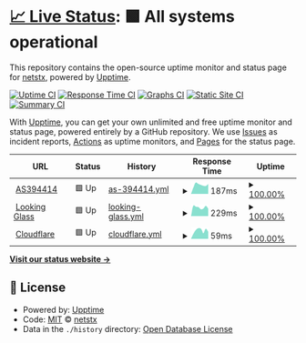 # [📈 Live Status](https://netstx.github.io/upptime): <!--live status--> **🟩 All systems operational**

This repository contains the open-source uptime monitor and status page for [netstx](https://netstx.github.io/upptime), powered by [Upptime](https://github.com/upptime/upptime).

[![Uptime CI](https://github.com/netstx/upptime/workflows/Uptime%20CI/badge.svg)](https://github.com/netstx/upptime/actions?query=workflow%3A%22Uptime+CI%22)
[![Response Time CI](https://github.com/netstx/upptime/workflows/Response%20Time%20CI/badge.svg)](https://github.com/netstx/upptime/actions?query=workflow%3A%22Response+Time+CI%22)
[![Graphs CI](https://github.com/netstx/upptime/workflows/Graphs%20CI/badge.svg)](https://github.com/netstx/upptime/actions?query=workflow%3A%22Graphs+CI%22)
[![Static Site CI](https://github.com/netstx/upptime/workflows/Static%20Site%20CI/badge.svg)](https://github.com/netstx/upptime/actions?query=workflow%3A%22Static+Site+CI%22)
[![Summary CI](https://github.com/netstx/upptime/workflows/Summary%20CI/badge.svg)](https://github.com/netstx/upptime/actions?query=workflow%3A%22Summary+CI%22)

With [Upptime](https://upptime.js.org), you can get your own unlimited and free uptime monitor and status page, powered entirely by a GitHub repository. We use [Issues](https://github.com/netstx/upptime/issues) as incident reports, [Actions](https://github.com/netstx/upptime/actions) as uptime monitors, and [Pages](https://netstx.github.io/upptime) for the status page.

<!--start: status pages-->
<!-- This summary is generated by Upptime (https://github.com/upptime/upptime) -->
<!-- Do not edit this manually, your changes will be overwritten -->
<!-- prettier-ignore -->
| URL | Status | History | Response Time | Uptime |
| --- | ------ | ------- | ------------- | ------ |
| <img alt="" src="https://favicons.githubusercontent.com/www.as394414.net" height="13"> [AS394414](https://www.as394414.net/) | 🟩 Up | [as-394414.yml](https://github.com/netstx/upptime/commits/HEAD/history/as-394414.yml) | <details><summary><img alt="Response time graph" src="./graphs/as-394414/response-time-week.png" height="20"> 187ms</summary><br><a href="https://netstx.github.io/upptime/history/as-394414"><img alt="Response time 187" src="https://img.shields.io/endpoint?url=https%3A%2F%2Fraw.githubusercontent.com%2Fnetstx%2Fupptime%2FHEAD%2Fapi%2Fas-394414%2Fresponse-time.json"></a><br><a href="https://netstx.github.io/upptime/history/as-394414"><img alt="24-hour response time 86" src="https://img.shields.io/endpoint?url=https%3A%2F%2Fraw.githubusercontent.com%2Fnetstx%2Fupptime%2FHEAD%2Fapi%2Fas-394414%2Fresponse-time-day.json"></a><br><a href="https://netstx.github.io/upptime/history/as-394414"><img alt="7-day response time 187" src="https://img.shields.io/endpoint?url=https%3A%2F%2Fraw.githubusercontent.com%2Fnetstx%2Fupptime%2FHEAD%2Fapi%2Fas-394414%2Fresponse-time-week.json"></a><br><a href="https://netstx.github.io/upptime/history/as-394414"><img alt="30-day response time 187" src="https://img.shields.io/endpoint?url=https%3A%2F%2Fraw.githubusercontent.com%2Fnetstx%2Fupptime%2FHEAD%2Fapi%2Fas-394414%2Fresponse-time-month.json"></a><br><a href="https://netstx.github.io/upptime/history/as-394414"><img alt="1-year response time 187" src="https://img.shields.io/endpoint?url=https%3A%2F%2Fraw.githubusercontent.com%2Fnetstx%2Fupptime%2FHEAD%2Fapi%2Fas-394414%2Fresponse-time-year.json"></a></details> | <details><summary><a href="https://netstx.github.io/upptime/history/as-394414">100.00%</a></summary><a href="https://netstx.github.io/upptime/history/as-394414"><img alt="All-time uptime 100.00%" src="https://img.shields.io/endpoint?url=https%3A%2F%2Fraw.githubusercontent.com%2Fnetstx%2Fupptime%2FHEAD%2Fapi%2Fas-394414%2Fuptime.json"></a><br><a href="https://netstx.github.io/upptime/history/as-394414"><img alt="24-hour uptime 100.00%" src="https://img.shields.io/endpoint?url=https%3A%2F%2Fraw.githubusercontent.com%2Fnetstx%2Fupptime%2FHEAD%2Fapi%2Fas-394414%2Fuptime-day.json"></a><br><a href="https://netstx.github.io/upptime/history/as-394414"><img alt="7-day uptime 100.00%" src="https://img.shields.io/endpoint?url=https%3A%2F%2Fraw.githubusercontent.com%2Fnetstx%2Fupptime%2FHEAD%2Fapi%2Fas-394414%2Fuptime-week.json"></a><br><a href="https://netstx.github.io/upptime/history/as-394414"><img alt="30-day uptime 100.00%" src="https://img.shields.io/endpoint?url=https%3A%2F%2Fraw.githubusercontent.com%2Fnetstx%2Fupptime%2FHEAD%2Fapi%2Fas-394414%2Fuptime-month.json"></a><br><a href="https://netstx.github.io/upptime/history/as-394414"><img alt="1-year uptime 100.00%" src="https://img.shields.io/endpoint?url=https%3A%2F%2Fraw.githubusercontent.com%2Fnetstx%2Fupptime%2FHEAD%2Fapi%2Fas-394414%2Fuptime-year.json"></a></details>
| <img alt="" src="https://favicons.githubusercontent.com/lg.as394414.net" height="13"> [Looking Glass](https://lg.as394414.net/) | 🟩 Up | [looking-glass.yml](https://github.com/netstx/upptime/commits/HEAD/history/looking-glass.yml) | <details><summary><img alt="Response time graph" src="./graphs/looking-glass/response-time-week.png" height="20"> 229ms</summary><br><a href="https://netstx.github.io/upptime/history/looking-glass"><img alt="Response time 270" src="https://img.shields.io/endpoint?url=https%3A%2F%2Fraw.githubusercontent.com%2Fnetstx%2Fupptime%2FHEAD%2Fapi%2Flooking-glass%2Fresponse-time.json"></a><br><a href="https://netstx.github.io/upptime/history/looking-glass"><img alt="24-hour response time 304" src="https://img.shields.io/endpoint?url=https%3A%2F%2Fraw.githubusercontent.com%2Fnetstx%2Fupptime%2FHEAD%2Fapi%2Flooking-glass%2Fresponse-time-day.json"></a><br><a href="https://netstx.github.io/upptime/history/looking-glass"><img alt="7-day response time 229" src="https://img.shields.io/endpoint?url=https%3A%2F%2Fraw.githubusercontent.com%2Fnetstx%2Fupptime%2FHEAD%2Fapi%2Flooking-glass%2Fresponse-time-week.json"></a><br><a href="https://netstx.github.io/upptime/history/looking-glass"><img alt="30-day response time 270" src="https://img.shields.io/endpoint?url=https%3A%2F%2Fraw.githubusercontent.com%2Fnetstx%2Fupptime%2FHEAD%2Fapi%2Flooking-glass%2Fresponse-time-month.json"></a><br><a href="https://netstx.github.io/upptime/history/looking-glass"><img alt="1-year response time 270" src="https://img.shields.io/endpoint?url=https%3A%2F%2Fraw.githubusercontent.com%2Fnetstx%2Fupptime%2FHEAD%2Fapi%2Flooking-glass%2Fresponse-time-year.json"></a></details> | <details><summary><a href="https://netstx.github.io/upptime/history/looking-glass">100.00%</a></summary><a href="https://netstx.github.io/upptime/history/looking-glass"><img alt="All-time uptime 71.71%" src="https://img.shields.io/endpoint?url=https%3A%2F%2Fraw.githubusercontent.com%2Fnetstx%2Fupptime%2FHEAD%2Fapi%2Flooking-glass%2Fuptime.json"></a><br><a href="https://netstx.github.io/upptime/history/looking-glass"><img alt="24-hour uptime 100.00%" src="https://img.shields.io/endpoint?url=https%3A%2F%2Fraw.githubusercontent.com%2Fnetstx%2Fupptime%2FHEAD%2Fapi%2Flooking-glass%2Fuptime-day.json"></a><br><a href="https://netstx.github.io/upptime/history/looking-glass"><img alt="7-day uptime 100.00%" src="https://img.shields.io/endpoint?url=https%3A%2F%2Fraw.githubusercontent.com%2Fnetstx%2Fupptime%2FHEAD%2Fapi%2Flooking-glass%2Fuptime-week.json"></a><br><a href="https://netstx.github.io/upptime/history/looking-glass"><img alt="30-day uptime 71.71%" src="https://img.shields.io/endpoint?url=https%3A%2F%2Fraw.githubusercontent.com%2Fnetstx%2Fupptime%2FHEAD%2Fapi%2Flooking-glass%2Fuptime-month.json"></a><br><a href="https://netstx.github.io/upptime/history/looking-glass"><img alt="1-year uptime 71.71%" src="https://img.shields.io/endpoint?url=https%3A%2F%2Fraw.githubusercontent.com%2Fnetstx%2Fupptime%2FHEAD%2Fapi%2Flooking-glass%2Fuptime-year.json"></a></details>
| <img alt="" src="https://favicons.githubusercontent.com/1.1.1.1" height="13"> [Cloudflare](https://1.1.1.1/) | 🟩 Up | [cloudflare.yml](https://github.com/netstx/upptime/commits/HEAD/history/cloudflare.yml) | <details><summary><img alt="Response time graph" src="./graphs/cloudflare/response-time-week.png" height="20"> 59ms</summary><br><a href="https://netstx.github.io/upptime/history/cloudflare"><img alt="Response time 48" src="https://img.shields.io/endpoint?url=https%3A%2F%2Fraw.githubusercontent.com%2Fnetstx%2Fupptime%2FHEAD%2Fapi%2Fcloudflare%2Fresponse-time.json"></a><br><a href="https://netstx.github.io/upptime/history/cloudflare"><img alt="24-hour response time 49" src="https://img.shields.io/endpoint?url=https%3A%2F%2Fraw.githubusercontent.com%2Fnetstx%2Fupptime%2FHEAD%2Fapi%2Fcloudflare%2Fresponse-time-day.json"></a><br><a href="https://netstx.github.io/upptime/history/cloudflare"><img alt="7-day response time 59" src="https://img.shields.io/endpoint?url=https%3A%2F%2Fraw.githubusercontent.com%2Fnetstx%2Fupptime%2FHEAD%2Fapi%2Fcloudflare%2Fresponse-time-week.json"></a><br><a href="https://netstx.github.io/upptime/history/cloudflare"><img alt="30-day response time 48" src="https://img.shields.io/endpoint?url=https%3A%2F%2Fraw.githubusercontent.com%2Fnetstx%2Fupptime%2FHEAD%2Fapi%2Fcloudflare%2Fresponse-time-month.json"></a><br><a href="https://netstx.github.io/upptime/history/cloudflare"><img alt="1-year response time 48" src="https://img.shields.io/endpoint?url=https%3A%2F%2Fraw.githubusercontent.com%2Fnetstx%2Fupptime%2FHEAD%2Fapi%2Fcloudflare%2Fresponse-time-year.json"></a></details> | <details><summary><a href="https://netstx.github.io/upptime/history/cloudflare">100.00%</a></summary><a href="https://netstx.github.io/upptime/history/cloudflare"><img alt="All-time uptime 100.00%" src="https://img.shields.io/endpoint?url=https%3A%2F%2Fraw.githubusercontent.com%2Fnetstx%2Fupptime%2FHEAD%2Fapi%2Fcloudflare%2Fuptime.json"></a><br><a href="https://netstx.github.io/upptime/history/cloudflare"><img alt="24-hour uptime 100.00%" src="https://img.shields.io/endpoint?url=https%3A%2F%2Fraw.githubusercontent.com%2Fnetstx%2Fupptime%2FHEAD%2Fapi%2Fcloudflare%2Fuptime-day.json"></a><br><a href="https://netstx.github.io/upptime/history/cloudflare"><img alt="7-day uptime 100.00%" src="https://img.shields.io/endpoint?url=https%3A%2F%2Fraw.githubusercontent.com%2Fnetstx%2Fupptime%2FHEAD%2Fapi%2Fcloudflare%2Fuptime-week.json"></a><br><a href="https://netstx.github.io/upptime/history/cloudflare"><img alt="30-day uptime 100.00%" src="https://img.shields.io/endpoint?url=https%3A%2F%2Fraw.githubusercontent.com%2Fnetstx%2Fupptime%2FHEAD%2Fapi%2Fcloudflare%2Fuptime-month.json"></a><br><a href="https://netstx.github.io/upptime/history/cloudflare"><img alt="1-year uptime 100.00%" src="https://img.shields.io/endpoint?url=https%3A%2F%2Fraw.githubusercontent.com%2Fnetstx%2Fupptime%2FHEAD%2Fapi%2Fcloudflare%2Fuptime-year.json"></a></details>

<!--end: status pages-->

[**Visit our status website →**](https://netstx.github.io/upptime)

## 📄 License

- Powered by: [Upptime](https://github.com/upptime/upptime)
- Code: [MIT](./LICENSE) © [netstx](https://netstx.github.io/upptime)
- Data in the `./history` directory: [Open Database License](https://opendatacommons.org/licenses/odbl/1-0/)
